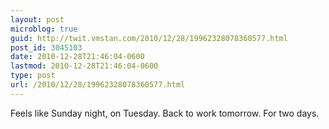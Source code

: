 ```yaml
---
layout: post
microblog: true
guid: http://twit.vmstan.com/2010/12/28/19962328078360577.html
post_id: 3045103
date: 2010-12-28T21:46:04-0600
lastmod: 2010-12-28T21:46:04-0600
type: post
url: /2010/12/28/19962328078360577.html
---
```

Feels like Sunday night, on Tuesday. Back to work tomorrow. For two days.
